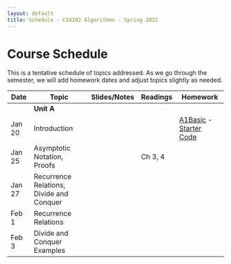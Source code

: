 ```yaml
---
layout: default
title: Schedule - CS4102 Algorithms - Spring 2022 
---
```


# Course Schedule

This is a tentative schedule of topics addressed.  As we go through the semester, we will add homework dates and adjust topics slightly as needed.

| Date    | Topic                                    | Slides/Notes | Readings | Homework |
| ------- | ------                                   | -----        | ------   | -------  |
|         | **Unit A**                               |              |          |          |
| Jan 20  | Introduction                             |              |          | [A1Basic](unita/basic/cs4102_A1basic.pdf) - [Starter Code](unita/basic/cs4102_A1basic.zip)        |
| Jan 25  | Asymptotic Notation, Proofs              |              | Ch 3, 4  |          |
| Jan 27  | Recurrence Relations, Divide and Conquer |              |          |          |
| Feb 1   | Recurrence Relations                     |              |          |          |
| Feb 3   | Divide and Conquer Examples              |              |          |          |

